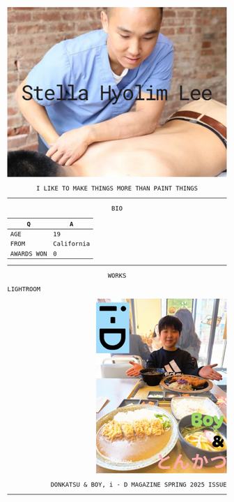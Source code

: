 
<img src = "Port/Stella Hyolim Lee.png" width = 1100>

<p align="center">
<samp>I LIKE TO MAKE THINGS MORE THAN PAINT THINGS</samp>
</p>

____
<p align="center">
<samp>BIO</samp>
</p>

<samp>Q</samp> | <samp>A</samp>
-|-
<samp>AGE</samp> | <samp>19</samp>
<samp>FROM</samp> | <samp>California</samp>
<samp>AWARDS WON</samp> | <samp>0</samp>

____
<p align="center">
<samp>WORKS</samp>
</p>

<p align="left">
<samp>LIGHTROOM</samp>
</p>

<p align="right">
<img src = "Port/i - D.jpg" width = 300>
</p>
<p align="right">
<samp>DONKATSU & BOY, i - D MAGAZINE SPRING 2025 ISSUE</samp>
</p>


____
